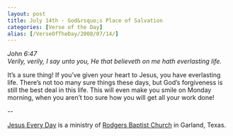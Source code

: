 ```yaml
---
layout: post
title: July 14th - God&rsquo;s Place of Salvation
categories: [Verse of the Day]
alias: [/VerseOfTheDay/2008/07/14/]
---
```


_John 6:47  
Verily, verily, I say unto you, He that believeth on me hath
everlasting life._

It&rsquo;s a sure thing! If you&rsquo;ve given your heart to Jesus,
you have everlasting life. There&rsquo;s not too many sure things
these days, but God&rsquo;s forgiveness is still the best deal in
this life. This will even make you smile on Monday morning, when you
aren&rsquo;t too sure how you will get all your work done!

 --

<a href=http://jesuseveryday.net>Jesus Every Day</a> is a ministry of <a href=http://rodgersbaptist.net>Rodgers Baptist Church</a> in Garland, Texas.
